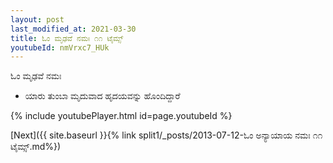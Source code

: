 ```yaml
---
layout: post
last_modified_at: 2021-03-30
title: ಓಂ ಮೃಢವೆ ನಮಃ ೧೧ ಟೈಮ್ಸ್
youtubeId: nmVrxc7_HUk
---
```

 
 
 ಓಂ ಮೃಢವೆ ನಮಃ  
 
 -  ಯಾರು ತುಂಬಾ ಮೃದುವಾದ ಹೃದಯವನ್ನು ಹೊಂದಿದ್ದಾರೆ 
 
  
 
  
 
 
 
 
 
 


{% include youtubePlayer.html id=page.youtubeId %}
 
[Next]({{ site.baseurl }}{% link  split1/_posts/2013-07-12-ಓಂ ಅನ್ಯಾಯಾಯ ನಮಃ ೧೧ ಟೈಮ್ಸ್.md%})
 
